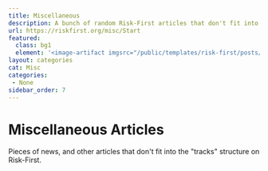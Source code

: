 ```yaml
---
title: Miscellaneous
description: A bunch of random Risk-First articles that don't fit into the category structure.
url: https://riskfirst.org/misc/Start
featured: 
  class: bg1
  element: '<image-artifact imgsrc="/public/templates/risk-first/posts/tape-measure.svg">Miscellaneous</image-artifact>'
layout: categories
cat: Misc
categories:
 - None
sidebar_order: 7
---
```


# Miscellaneous Articles

Pieces of news, and other articles that don't fit into the "tracks" structure on Risk-First.